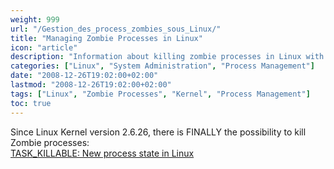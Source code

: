```yaml
---
weight: 999
url: "/Gestion_des_process_zombies_sous_Linux/"
title: "Managing Zombie Processes in Linux"
icon: "article"
description: "Information about killing zombie processes in Linux with the TASK_KILLABLE state introduced in kernel 2.6.26."
categories: ["Linux", "System Administration", "Process Management"]
date: "2008-12-26T19:02:00+02:00"
lastmod: "2008-12-26T19:02:00+02:00"
tags: ["Linux", "Zombie Processes", "Kernel", "Process Management"]
toc: true
---
```


Since Linux Kernel version 2.6.26, there is FINALLY the possibility to kill Zombie processes:  
[TASK_KILLABLE: New process state in Linux](/pdf/l-task-killable-pdf.pdf)
